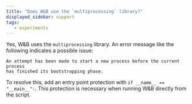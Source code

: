 ```yaml
---
title: "Does W&B use the `multiprocessing` library?"
displayed_sidebar: support
tags:
   - experiments
---
```

Yes, W&B uses the `multiprocessing` library. An error message like the following indicates a possible issue:

```
An attempt has been made to start a new process before the current process 
has finished its bootstrapping phase.
```

To resolve this, add an entry point protection with `if __name__ == "__main__":`. This protection is necessary when running W&B directly from the script.